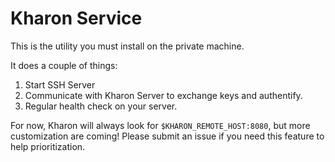 # Kharon Service

This is the utility you must install on the private machine.

It does a couple of things:

1. Start SSH Server
2. Communicate with Kharon Server to exchange keys and authentify.
3. Regular health check on your server.

For now, Kharon will always look for `$KHARON_REMOTE_HOST:8080`, but more customization are coming! Please submit an issue if you
need this feature to help prioritization.
